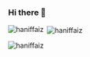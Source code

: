 ### Hi there 👋

<!--
**haniffaiz/haniffaiz** is a ✨ _special_ ✨ repository because its `README.md` (this file) appears on your GitHub profile.

Here are some ideas to get you started:

- 🔭 I’m currently working on ...
- 🌱 I’m currently learning ...
- 👯 I’m looking to collaborate on ...
- 🤔 I’m looking for help with ...
- 💬 Ask me about ...
- 📫 How to reach me: ...
- 😄 Pronouns: ...
- ⚡ Fun fact: ...
-->

<p><img align="left" src="https://github-readme-stats.vercel.app/api/top-langs?username=haniffaiz&show_icons=true&locale=en&layout=compact&theme=tokyonight" alt="haniffaiz" /></p>

<p>&nbsp;<img align="center" src="https://github-readme-stats.vercel.app/api?username=haniffaiz&show_icons=true&locale=en&theme=tokyonight" alt="haniffaiz" /></p>

<p><img align="center" src="https://github-readme-streak-stats.herokuapp.com/?user=haniffaiz&theme=tokyonight" alt="haniffaiz" /></p>
